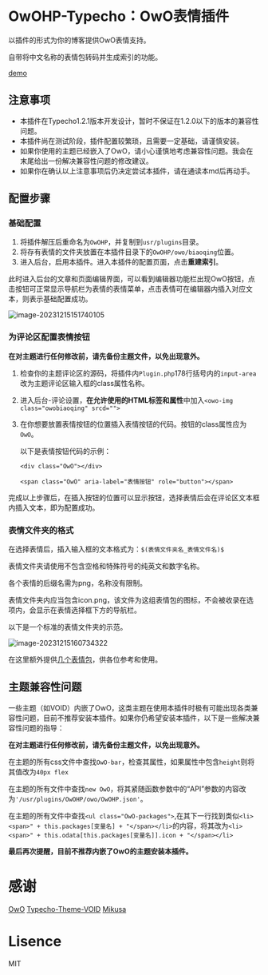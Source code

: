 # OwOHP-Typecho：OwO表情插件

以插件的形式为你的博客提供OwO表情支持。

自带将中文名称的表情包转码并生成索引的功能。

[demo](https://www.harrypan.cn)

## 注意事项

- 本插件在Typecho1.2.1版本开发设计，暂时不保证在1.2.0以下的版本的兼容性问题。
- 本插件尚在测试阶段，插件配置较繁琐，且需要一定基础，请谨慎安装。
- 如果你使用的主题已经嵌入了OwO，请小心谨慎地考虑兼容性问题。我会在末尾给出一份解决兼容性问题的修改建议。
- 如果你在确认以上注意事项后仍决定尝试本插件，请在通读本md后再动手。

## 配置步骤

### 基础配置

1. 将插件解压后重命名为`OwOHP`，并复制到`usr/plugins`目录。
2. 将存有表情的文件夹放置在本插件目录下的`OwOHP/owo/biaoqing`位置。
3. 进入后台，启用本插件。进入本插件的配置页面，点击**重建索引**。

此时进入后台的文章和页面编辑界面，可以看到编辑器功能栏出现OwO按钮，点击按钮可正常显示导航栏为表情的表情菜单，点击表情可在编辑器内插入对应文本，则表示基础配置成功。

![image-20231215151740105](https://cos.harrypan.cn/WaiMaoTuChuang/image-20231215151740105.png)

### 为评论区配置表情按钮

**在对主题进行任何修改前，请先备份主题文件，以免出现意外。**

1. 检查你的主题评论区的源码，将插件内`Plugin.php`178行括号内的`input-area`改为主题评论区输入框的class属性名称。

2. 进入后台-评论设置，**在允许使用的HTML标签和属性**中加入`<owo-img class="owobiaoqing" srcd="">`

3. 在你想要放置表情按钮的位置插入表情按钮的代码。按钮的class属性应为`OwO`。

   以下是表情按钮代码的示例：

   ```<div class="OwO"></div>```

   ```<span class="OwO" aria-label="表情按钮" role="button"></span>```



完成以上步骤后，在插入按钮的位置可以显示按钮，选择表情后会在评论区文本框内插入文本，即为配置成功。

### 表情文件夹的格式

在选择表情后，插入输入框的文本格式为：`$(表情文件夹名_表情文件名)$`

表情文件夹请使用不包含空格和特殊符号的纯英文和数字名称。

各个表情的后缀名需为png，名称没有限制。

表情文件夹内应当包含icon.png，该文件为这组表情包的图标，不会被收录在选项内，会显示在表情选择框下方的导航栏。

以下是一个标准的表情文件夹的示范。

![image-20231215160734322](https://cos.harrypan.cn/WaiMaoTuChuang/image-20231215160734322.png)

在这里额外提供[几个表情包](http://disk.harrypan.cn:8080/cos-1-nanjing/OwOHP)，供各位参考和使用。

## 主题兼容性问题

一些主题（如VOID）内嵌了OwO，这类主题在使用本插件时极有可能出现各类兼容性问题，目前不推荐安装本插件。如果你仍希望安装本插件，以下是一些解决兼容性问题的指导：

**在对主题进行任何修改前，请先备份主题文件，以免出现意外。**

在主题的所有css文件中查找`OwO-bar`，检查其属性，如果属性中包含`height`则将其值改为`40px flex`

在主题的所有文件中查找`new OwO`，将其紧随函数参数中的“API”参数的内容改为`'/usr/plugins/OwOHP/owo/OwOHP.json'`。

在主题的所有文件中查找`<ul class="OwO-packages">`,在其下一行找到类似`<li><span>" + this.packages[变量名] + "</span></li>`的内容，将其改为`<li><span>" + this.odata[this.packages[变量名]].icon + "</span></li>`

**最后再次提醒，目前不推荐内嵌了OwO的主题安装本插件。**

# 感谢

[OwO](https://github.com/DIYgod/OwO) [Typecho-Theme-VOID](https://github.com/AlanDecode/Typecho-Theme-VOID) [Mikusa](https://github.com/mikusaa)

# Lisence

MIT